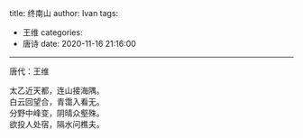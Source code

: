 title: 终南山
author: Ivan
tags:
  - 王维
categories:
  - 唐诗
date: 2020-11-16 21:16:00
---
唐代：王维

太乙近天都，连山接海隅。  
白云回望合，青霭入看无。  
分野中峰变，阴晴众壑殊。  
欲投人处宿，隔水问樵夫。  